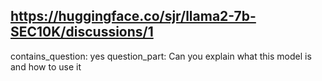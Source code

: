 ## https://huggingface.co/sjr/llama2-7b-SEC10K/discussions/1

contains_question: yes
question_part: Can you explain what this model is and how to use it